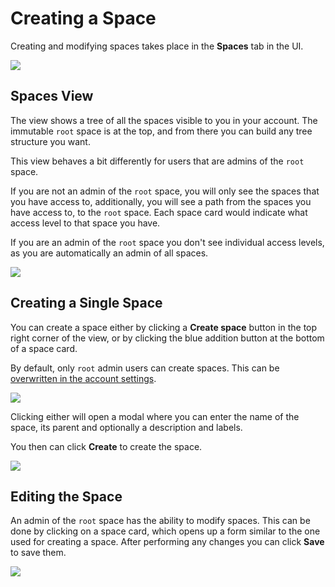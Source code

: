 # Creating a Space

Creating and modifying spaces takes place in the **Spaces** tab in the UI.

![](<../../assets/screenshots/spaces-tab.png>)

## Spaces View

The view shows a tree of all the spaces visible to you in your account. The immutable `root` space is at the top, and from there you can build any tree structure you want.

This view behaves a bit differently for users that are admins of the `root` space.

If you are not an admin of the `root` space, you will only see the spaces that you have access to, additionally, you will see a path from the spaces you have access to, to the `root` space.
Each space card would indicate what access level to that space you have.

If you are an admin of the `root` space you don't see individual access levels, as you are automatically an admin of all spaces.

![](<../../assets/screenshots/spaces_access_propagation.png>)

## Creating a Single Space

You can create a space either by clicking a **Create space** button in the top right corner of the view, or by clicking the blue addition button at the bottom of a space card.

By default, only `root` admin users can create spaces. This can be [overwritten in the account settings](./allowing-non-root-admins-to-manage-spaces.md).

![](<../../assets/screenshots/spaces-create-button.png>)

Clicking either will open a modal where you can enter the name of the space, its parent and optionally a description and labels.

You then can click **Create** to create the space.

![](<../../assets/screenshots/spaces-create-form.png>)

## Editing the Space

An admin of the `root` space has the ability to modify spaces. This can be done by clicking on a space card, which opens up a form similar to the one used for creating a space. After performing any changes you can click **Save** to save them.

![](<../../assets/screenshots/spaces-edit-form.png>)
